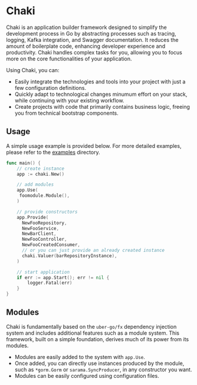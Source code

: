 # Chaki

Chaki is an application builder framework designed to simplify the development process in Go by abstracting processes such as tracing, logging, Kafka integration, and Swagger documentation. It reduces the amount of boilerplate code, enhancing developer experience and productivity. Chaki handles complex tasks for you, allowing you to focus more on the core functionalities of your application.

Using Chaki, you can:

- Easily integrate the technologies and tools into your project with just a few configuration definitions.
- Quickly adapt to technological changes minumum effort on your stack, while continuing with your existing workflow.
- Create projects with code that primarily contains business logic, freeing you from technical bootstrap components.

## Usage

A simple usage example is provided below. For more detailed examples, please refer to the [examples](https://github.com/Trendyol/chaki) directory.

```go
func main() {
	// create instance
	app := chaki.New()

	// add modules
	app.Use(
	 foomodule.Module(),
	)

	// provide constructors
	app.Provide(
	  NewFooRepository,
	  NewFooService,
	  NewBarClient,
	  NewFooController,
	  NewFooCreatedConsumer,
	  // or you can just provide an already created instance
	  chaki.Valuer(barRepositoryInstance),
	)

	// start application
	if err := app.Start(); err != nil {
	    logger.Fatal(err)
	}
}
```

## Modules

Chaki is fundamentally based on the `uber-go/fx` dependency injection system and includes additional features such as a module system. This framework, built on a simple foundation, derives much of its power from its modules.

- Modules are easily added to the system with `app.Use`.
- Once added, you can directly use instances produced by the module, such as `*gorm.Gorm` or `sarama.SyncProducer`, in any constructor you want.
- Modules can be easily configured using configuration files.

